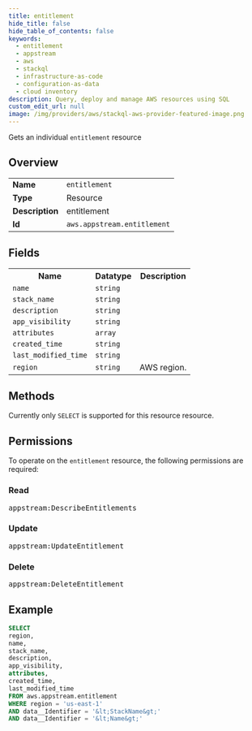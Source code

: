 ```yaml
---
title: entitlement
hide_title: false
hide_table_of_contents: false
keywords:
  - entitlement
  - appstream
  - aws
  - stackql
  - infrastructure-as-code
  - configuration-as-data
  - cloud inventory
description: Query, deploy and manage AWS resources using SQL
custom_edit_url: null
image: /img/providers/aws/stackql-aws-provider-featured-image.png
---
```

Gets an individual <code>entitlement</code> resource

## Overview
<table><tbody>
<tr><td><b>Name</b></td><td><code>entitlement</code></td></tr>
<tr><td><b>Type</b></td><td>Resource</td></tr>
<tr><td><b>Description</b></td><td>entitlement</td></tr>
<tr><td><b>Id</b></td><td><code>aws.appstream.entitlement</code></td></tr>
</tbody></table>

## Fields
<table><tbody>
<tr><th>Name</th><th>Datatype</th><th>Description</th></tr>
<tr><td><code>name</code></td><td><code>string</code></td><td></td></tr>
<tr><td><code>stack_name</code></td><td><code>string</code></td><td></td></tr>
<tr><td><code>description</code></td><td><code>string</code></td><td></td></tr>
<tr><td><code>app_visibility</code></td><td><code>string</code></td><td></td></tr>
<tr><td><code>attributes</code></td><td><code>array</code></td><td></td></tr>
<tr><td><code>created_time</code></td><td><code>string</code></td><td></td></tr>
<tr><td><code>last_modified_time</code></td><td><code>string</code></td><td></td></tr>
<tr><td><code>region</code></td><td><code>string</code></td><td>AWS region.</td></tr>

</tbody></table>

## Methods
Currently only <code>SELECT</code> is supported for this resource resource.

## Permissions

To operate on the <code>entitlement</code> resource, the following permissions are required:

### Read
<pre>
appstream:DescribeEntitlements</pre>

### Update
<pre>
appstream:UpdateEntitlement</pre>

### Delete
<pre>
appstream:DeleteEntitlement</pre>


## Example
```sql
SELECT
region,
name,
stack_name,
description,
app_visibility,
attributes,
created_time,
last_modified_time
FROM aws.appstream.entitlement
WHERE region = 'us-east-1'
AND data__Identifier = '&lt;StackName&gt;'
AND data__Identifier = '&lt;Name&gt;'
```
